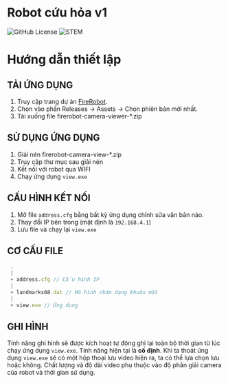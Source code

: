 # Robot cứu hỏa v1
![GitHub License](https://img.shields.io/github/license/haolem/firerobot)
![STEM](https://img.shields.io/badge/Cuộc_thi-STEM-blue)

Hướng dẫn thiết lập
===
## TẢI ỨNG DỤNG

1. Truy cập trang dự án [FireRobot](https://github.com/haolem/firerobot).
2. Chọn vào phần Releases -> Assets -> Chọn phiên bản mới nhất.
3. Tải xuống file firerobot-camera-viewer-*.zip

## SỬ DỤNG ỨNG DỤNG

1. Giải nén firerobot-camera-view-*.zip
2. Truy cập thư mục sau giải nén
3. Kết nối với robot qua WIFI
4. Chạy ứng dụng `view.exe`

## CẤU HÌNH KẾT NỐI

1. Mở file `address.cfg` bằng bất kỳ ứng dụng chỉnh sửa văn bản nào.
2. Thay đổi IP bên trong (mặt định là `192.168.4.1`)
3. Lưu file và chạy lại `view.exe`

## CƠ CẤU FILE
```js
 .
 |
 + address.cfg // Cấu hình IP
 |
 + landmarks68.dat // Mô hình nhận dạng khuôn mặt
 |
 + view.exe // Ứng dụng
```

## GHI HÌNH

Tính năng ghi hình sẽ được kích hoạt tự động ghi lại toàn bộ thời gian từ lúc chạy ứng dụng `view.exe`. Tính năng hiện tại là **cố định**. Khi ta thoát ứng dụng `view.exe` sẽ có một hộp thoại lưu video hiện ra, ta có thể lựa chọn lưu hoặc không. Chất lượng và độ dài video phụ thuộc vào độ phân giải camera của robot và thời gian sử dụng.
